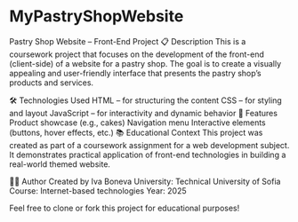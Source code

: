 # MyPastryShopWebsite
Pastry Shop Website – Front-End Project
📋 Description
This is a coursework project that focuses on the development of the front-end (client-side) of a website for a pastry shop.
The goal is to create a visually appealing and user-friendly interface that presents the pastry shop’s products and services.

🛠️ Technologies Used
HTML – for structuring the content
CSS – for styling and layout
JavaScript – for interactivity and dynamic behavior
🎯 Features
Product showcase (e.g., cakes)
Navigation menu
Interactive elements (buttons, hover effects, etc.)
📚 Educational Context
This project was created as part of a coursework assignment for a web development subject. It demonstrates practical application of front-end technologies in building a real-world themed website.

👩‍💻 Author
Created by Iva Boneva University: Technical University of Sofia Course: Internet-based technologies Year: 2025

Feel free to clone or fork this project for educational purposes!

